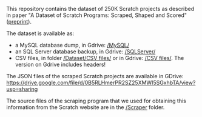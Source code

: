 This repository contains the dataset of 250K Scratch projects as described in paper "A Dataset of Scratch Programs: Scraped, Shaped and Scored" ([preprint](http://swerl.tudelft.nl/twiki/pub/Main/TechnicalReports/TUD-SERG-2017-007.pdf)).

The dataset is available as:
* a MySQL database dump, in Gdrive: [/MySQL/](https://drive.google.com/open?id=1zzVzLvzXFYihVyTQaouIEuWMAMf57emY)
* an SQL Server database backup, in Gdrive: [/SQLServer/](https://drive.google.com/open?id=1A0g3HcenH2ohruqDRwIQOJ0gUl7FCUHJ)
* CSV files, in folder [/Dataset/CSV files/](Dataset/CSV%20files) or in Gdrive: [/CSV files/](https://drive.google.com/drive/folders/0B12xF-yva_Z4MVAzUHBXT0c0S2s). The version on Gdrive includes headers!



The JSON files of the scraped Scratch projects are available in GDrive: https://drive.google.com/file/d/0B5RLHmerPR2SZ25XMWI5SGxhbTA/view?usp=sharing

The source files of the scraping program that we used for obtaining this information from the Scratch website are in the [/Scraper](Scraper) folder.
